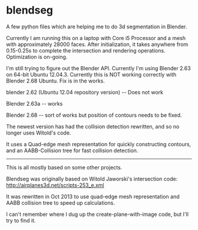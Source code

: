 blendseg
========

A few python files which are helping me to do 3d segmentation in Blender.

Currently I am running this on a laptop with Core i5 Processor and a mesh with approximately 28000 faces. After initialization, it takes anywhere from 0.15-0.25s to complete the intersection and rendering operations. Optimization is on-going.

I'm still trying to figure out the Blender API. Currently I'm using Blender 2.63 on 64-bit Ubuntu 12.04.3.
Currently this is NOT working correctly with Blender 2.68 Ubuntu. Fix is in the works.

blender 2.62 (Ubuntu 12.04 repository version) -- Does not work

Blender 2.63a -- works

Blender 2.68 -- sort of works but position of contours needs to be fixed.

The newest version has had the collision detection rewritten, and so no longer uses Witold's code.

It uses a Quad-edge mesh representation for quickly constructing contours, and an AABB-Collision tree for fast collision detection.

--------------------------
This is all mostly based on some other projects. 

Blendseg was originally based on Witold Jaworski's intersection code:
http://airplanes3d.net/scripts-253_e.xml

It was rewritten in Oct 2013 to use quad-edge mesh representation and AABB collision tree to speed up calculations.

I can't remember where I dug up the create-plane-with-image code, but I'll try to find it.
